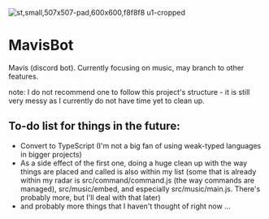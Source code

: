 ![st,small,507x507-pad,600x600,f8f8f8 u1-cropped](https://user-images.githubusercontent.com/32483348/133907757-37365e0f-3c97-4e0a-becb-6d57b82ce1d7.png)
# MavisBot
Mavis (discord bot). Currently focusing on music, may branch to other features.

note: I do not recommend one to follow this project's structure - it is still very messy as I currently do not have time yet to clean up.

## To-do list for things in the future:
- Convert to TypeScript (I'm not a big fan of using weak-typed languages in bigger projects)
- As a side effect of the first one, doing a huge clean up with the way things are placed and called is also within my list (some that is already within my radar is src/command/command.js (the way commands are managed), src/music/embed, and especially src/music/main.js. There's probably more, but I'll deal with that later) 
- and probably more things that I haven't thought of right now ...


